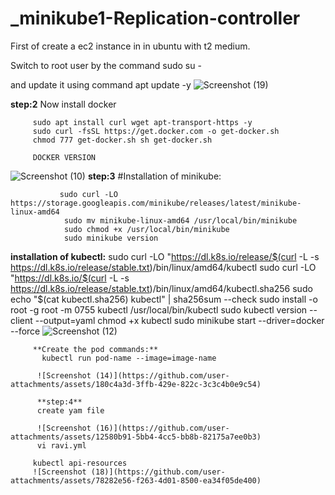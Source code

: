 # _minikube1-Replication-controller

First of create a ec2 instance in in ubuntu with t2 medium.

Switch to root user by the command sudo su -

and update it using command apt update -y
![Screenshot (19)](https://github.com/user-attachments/assets/fe1ea923-ba35-4808-af8f-3dcc26795af3)

**step:2**
Now install docker

         sudo apt install curl wget apt-transport-https -y
         sudo curl -fsSL https://get.docker.com -o get-docker.sh 
         chmod 777 get-docker.sh sh get-docker.sh
         
         DOCKER VERSION
![Screenshot (10)](https://github.com/user-attachments/assets/575db7df-464a-4e44-8adb-5a6c403c9e8e)
**step:3**
#Installation of minikube:

               sudo curl -LO https://storage.googleapis.com/minikube/releases/latest/minikube-linux-amd64
                sudo mv minikube-linux-amd64 /usr/local/bin/minikube
                sudo chmod +x /usr/local/bin/minikube
                sudo minikube version

**installation of kubectl:**
         sudo curl -LO "https://dl.k8s.io/release/$(curl -L -s https://dl.k8s.io/release/stable.txt)/bin/linux/amd64/kubectl 
         sudo curl -LO "https://dl.k8s.io/$(curl -L -s https://dl.k8s.io/release/stable.txt)/bin/linux/amd64/kubectl.sha256
         sudo echo "$(cat kubectl.sha256) kubectl" | sha256sum --check
         sudo install -o root -g root -m 0755 kubectl /usr/local/bin/kubectl
         sudo kubectl version --client --output=yaml 
         chmod +x kubectl
         sudo minikube start --driver=docker --force
         ![Screenshot (12)](https://github.com/user-attachments/assets/97df39d9-ea58-42c6-96a3-0de079a261d9)

         **Create the pod commands:**
           kubectl run pod-name --image=image-name

          ![Screenshot (14)](https://github.com/user-attachments/assets/180c4a3d-3ffb-429e-822c-3c3c4b0e9c54)

          **step:4**
          create yam file

          ![Screenshot (16)](https://github.com/user-attachments/assets/12580b91-5bb4-4cc5-bb8b-82175a7ee0b3)
          vi ravi.yml

         kubectl api-resources
         ![Screenshot (18)](https://github.com/user-attachments/assets/78282e56-f263-4d01-8500-ea34f05de400)

         
          

               
                         
                


         
                      




